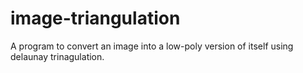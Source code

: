 # image-triangulation
A program to convert an image into a low-poly version of itself using delaunay trinagulation.
